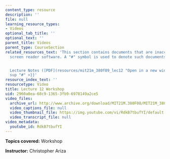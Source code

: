 ```yaml
---
content_type: resource
description: ''
file: null
learning_resource_types:
- Videos
optional_tab_title: ''
optional_text: ''
parent_title: Videos
parent_type: CourseSection
related_resources_text: 'This section contains documents that are inaccessible to
  screen reader software. A "#" symbol is used to denote such documents.


  Lecture Notes ([PDF](resources/mit21m_380f09_lec12 "Open in a new window.")){{<
  sup "#" >}}'
resource_index_text: ''
resourcetype: Video
title: Lecture 12 Workshop
uid: 2960a0ea-68c9-1365-3fb9-6978149a2ce5
video_files:
  archive_url: http://www.archive.org/download/MIT21M.380F08/MIT21M_380F09_lec12w_300k.mp4
  video_captions_file: null
  video_thumbnail_file: https://img.youtube.com/vi/RdkB7tbufYI/default.jpg
  video_transcript_file: null
video_metadata:
  youtube_id: RdkB7tbufYI
---
```


**Topics covered:** Workshop

**Instructor:** Christopher Ariza
